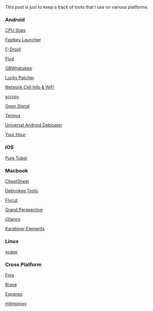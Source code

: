<!--
.. title: Tools That I Use Regularly
.. slug: tools
.. date: 2022-09-15 10:34:38 UTC+05:30
.. tags: tech, draft
.. category: tech
.. link:
.. description: Recommended tools for android, ios, linux, mac.
.. type: text
-->

This post is just to keep a track of tools that I use on various platforms.


### Android

[CPU Stats](https://play.google.com/store/apps/details?id=jp.takke.cpustats)

[Fastkey Launcher](https://m.apkpure.com/fastkey-launcher/io.fastkey.launcher)

[F-Droid](https://f-droid.org)

[Flud](https://play.google.com/store/apps/details?id=com.delphicoder.flud)

[GBWhatsApp](https://alexmods.com/wamods-en/)

[Lucky Patcher](https://www.luckypatchers.com)

[Network Cell Info & WiFi](https://play.google.com/store/apps/details?id=com.wilysis.cellinfo)

[scrcpy](https://github.com/Genymobile/scrcpy)

[Open Signal](https://play.google.com/store/apps/details?id=com.staircase3.opensignal)

[Termux](https://play.google.com/store/apps/details?id=com.termux)

[Universal Android Debloater](https://github.com/0x192/universal-android-debloater)

[Your Hour](https://www.yourhour.app)


### iOS

[Pure Tuber](https://www.puretuber.com/)


### Macbook

[CheatSheet](https://www.mediaatelier.com/CheatSheet)

[Debookee Tools](https://apps.apple.com/us/app/debookee-tools/id1110355801?mt=12)

[Flycut](https://github.com/TermiT/Flycut)

[Grand Perspective](https://en.wikipedia.org/wiki/GrandPerspective)

[iGlance](https://github.com/iglance/iGlance)

[Karabiner Elements](https://karabiner-elements.pqrs.org/)




### Linux

[xcape](https://github.com/alols/xcape)




### Cross Platform

[Fing](https://www.fing.com)

[Brave](https://brave.com)

[Espanso](https://espanso.org)



[mitmproxy](https://mitmproxy.org)